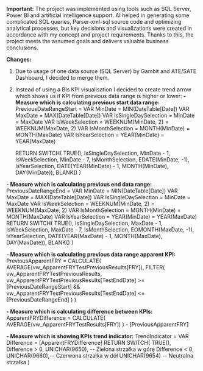 **Important:**
The project was implemented using tools such as SQL Server, Power BI and artificial intelligence support.
AI helped in generating some complicated SQL queries, Parser-xml-sql source code and optimizing analytical processes, but key decisions and visualizations were created in accordance with my concept and project requirements.
Thanks to this, the project meets the assumed goals and delivers valuable business conclusions.

**Changes:**
1. Due to usage of one data source (SQL Server) by Gambit and ATE/SATE Dashboard, I decided to merge them.
2. Instead of using a BIs KPI visualisation I decided to create trend arrow which shows us if KPI from previous data range is higher or lower:
  **- Measure which is calculating previous start data range:**
      PreviousDateRangeStart = 
      VAR MinDate = MIN(DateTable[Date])
      VAR MaxDate = MAX(DateTable[Date])
      VAR IsSingleDaySelection = MinDate = MaxDate
      VAR IsWeekSelection = WEEKNUM(MinDate, 2) = WEEKNUM(MaxDate, 2)
      VAR IsMonthSelection = MONTH(MinDate) = MONTH(MaxDate)
      VAR IsYearSelection = YEAR(MinDate) = YEAR(MaxDate)

      RETURN
        SWITCH(
          TRUE(),
          IsSingleDaySelection, MinDate - 1,
          IsWeekSelection, MinDate - 7,
          IsMonthSelection, EDATE(MinDate, -1),
          IsYearSelection, DATE(YEAR(MinDate) - 1, MONTH(MinDate), DAY(MinDate)),
          BLANK()
        )

  **- Measure which is calculating previous end data range:**
      PreviousDateRangeEnd = 
      VAR MinDate = MIN(DateTable[Date])
      VAR MaxDate = MAX(DateTable[Date])
      VAR IsSingleDaySelection = MinDate = MaxDate
      VAR IsWeekSelection = WEEKNUM(MinDate, 2) = WEEKNUM(MaxDate, 2)
      VAR IsMonthSelection = MONTH(MinDate) = MONTH(MaxDate)
      VAR IsYearSelection = YEAR(MinDate) = YEAR(MaxDate)
      RETURN
        SWITCH(
          TRUE(),
          IsSingleDaySelection, MaxDate - 1,
          IsWeekSelection, MaxDate - 7,
          IsMonthSelection, EOMONTH(MaxDate, -1),
          IsYearSelection, DATE(YEAR(MaxDate) - 1, MONTH(MaxDate), DAY(MaxDate)),
          BLANK()
      )

  **- Measure which is calculating previous data range apparent KPI:**
      PreviousApparentFRY = 
      CALCULATE(
        AVERAGE(vw_ApparentFRYTestPreviousResults[FRY]),
        FILTER(
          vw_ApparentFRYTestPreviousResults,
          vw_ApparentFRYTestPreviousResults[TestEndDate] >= [PreviousDateRangeStart] &&
          vw_ApparentFRYTestPreviousResults[TestEndDate] <= [PreviousDateRangeEnd]
        )
      )

  **- Measure which is calculating difference between KPIs:**
      ApparentFRYDifference = 
        CALCULATE(
          AVERAGE(vw_ApparentFRYTestResults[FRY])
        ) - [PreviousApparentFRY]

  **- Measure which is showing KPIs trend indicator:**
      TrendIndicator = 
      VAR Difference = [ApparentFRYDifference]
      RETURN
        SWITCH(
            TRUE(),
            Difference > 0, UNICHAR(9650),  -- Zielona strzałka w górę
            Difference < 0, UNICHAR(9660),-- Czerwona strzałka w dół
            UNICHAR(9654)  -- Neutralna strzałka
              )
